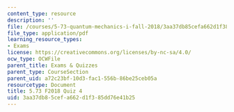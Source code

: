 ```yaml
---
content_type: resource
description: ''
file: /courses/5-73-quantum-mechanics-i-fall-2018/3aa37db85cefa662d1f385dd76e41b25_MIT5_73F18_quiz4.pdf
file_type: application/pdf
learning_resource_types:
- Exams
license: https://creativecommons.org/licenses/by-nc-sa/4.0/
ocw_type: OCWFile
parent_title: Exams & Quizzes
parent_type: CourseSection
parent_uid: a72c23bf-10d3-fac1-556b-86be25ceb05a
resourcetype: Document
title: 5.73 F2018 Quiz 4
uid: 3aa37db8-5cef-a662-d1f3-85dd76e41b25
---
```


